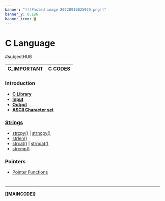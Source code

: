 ```yaml
---
banner: "![[Pasted image 20220916025929.png]]"
banner_y: 0.196
banner_icon: 🖥️
---
```

# C Language
#subjectHUB 

| **[C_IMPORTANT](C_IMPORTANT.md)** | **[C CODES](CCODES.md)** | 
| --------------------------------- | --------------------- |

### Introduction
- **[C Library](Clibrary.md)**
- **[Input](Cinput.md)**
- **[Output](Coutput.md)**
- **[ASCII Character set](CASCIIcharacter.md)**

### [Strings](Cstrings)
- [strcpy()](Cstrcpy.md) | [strncpy()](Cstrncpy.md)
- [strlen()](Cstrlen)
- [strcat()](Cstrcat.md) | [strncat()](Cstrncat.md)
- [strcmp()](Cstrcmp.md)

### Pointers
- [Pointer Functions](CPOINTERfunction)

# 
---
**[[MAINCODE]]**